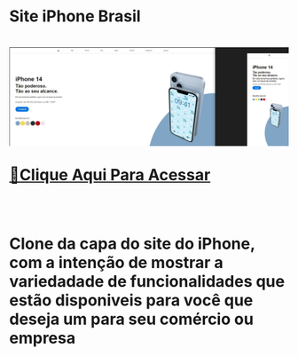 <h1>Site iPhone Brasil<h1>



<img src="https://github.com/ViniFerAlbuquerque/iPhoneAppleBrasil/blob/master/img/2023-03-22%20(4).png?raw=true"/>

<br>


 [🔗Clique Aqui Para Acessar](https://viniferalbuquerque.github.io/iPhoneAppleBrasil/)

<br>

<p>Clone da capa do site do iPhone, com a intenção de mostrar a variedadade de funcionalidades que estão disponiveis para você que deseja um para seu comércio ou empresa<p>
